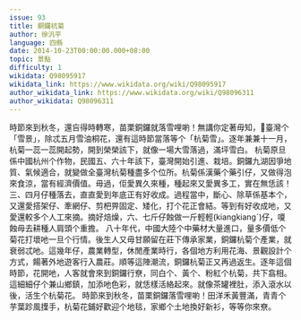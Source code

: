 ```yaml
---
issue: 93
title: 銅鑼杭菊
author: 徐汎平
language: 四縣
date: 2014-10-23T00:00:00.000+08:00
topic: 景點
difficulty: 1
wikidata: Q98095917
wikidata_link: https://www.wikidata.org/wiki/Q98095917
author_wikidata_link: https://www.wikidata.org/wiki/Q98096311
author_wikidata: Q98096311
---
```

時節來到秋冬，還吂得時轉寒，苗栗銅鑼就落雪哩喲！無講你定著毋知，𫣆臺灣个「雪景」，除忒五月雪油桐花，還有這時節當落等个「杭菊雪」。逐年兼兼十一月，杭菊一蕊一蕊開起勢，開到榮榮該下，就像一場大雪落過，滿坪雪白。
杭菊原旦係中國杭州个作物，民國五、六十年該下，臺灣開始引進、栽培。銅鑼九湖因爭地質、氣候適合，就變做全臺灣杭菊種盡多个位所。杭菊係漢藥个藥引仔，又做得泡來食涼，當有經濟價值。毋過，佢愛異久來種，種起來又愛異多工，實在無恁該！三、四月仔種落去，直直愛到年底正有好收成。過程當中，斷心、除草係基本个，又還愛搭架仔、牽網仔、剪杷畀固定、矮化，打个花正會結。等到有好收成吔，又愛還較多个人工來摘。摘好焙燥，六、七斤仔蝕做一斤輕輕(kiangkiangˊ)仔，嗄蝕毋去耕種人肩頭个重擔。
八十年代，中國大陸个中藥材大量進口，量多價低个菊花打壞吔一旦个行情。後生人又毋甘願留在莊下傳承家業，銅鑼杭菊个產業，就衰弱忒吔。這幾年仔，農業轉型，休閒產業時行，各個地方利用花海、景觀設計个方式，餳著外地遊客行入農莊。順等這陣潮流，銅鑼杭菊正又再過返生。逐年這個時節，花開吔，人客就會來到銅鑼行尞，同白个、黃个、粉紅个杭菊，共下翕相。這細細仔个兼山鄉鎮，加添吔色彩，就恁樣活絡起來。就像茶罐裡肚，添入滾水以後，活生个杭菊花。
時節來到秋冬，苗栗銅鑼落雪哩喲！田洋禾黃豐滿，青青个芋葉跈風擛手，杭菊花鋪好歡迎个地毯，家鄉个土地換好新衫，等等你來尞。